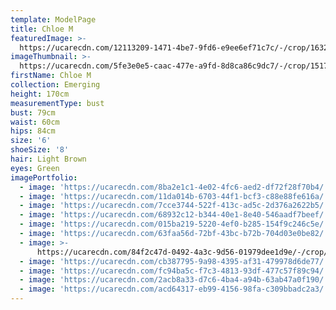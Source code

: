 ```yaml
---
template: ModelPage
title: Chloe M
featuredImage: >-
  https://ucarecdn.com/12113209-1471-4be7-9fd6-e9ee6ef71c7c/-/crop/1632x1126/0,54/-/preview/
imageThumbnail: >-
  https://ucarecdn.com/5fe3e0e5-caac-477e-a9fd-8d8ca86c9dc7/-/crop/1517x2068/115,0/-/preview/
firstName: Chloe M
collection: Emerging
height: 170cm
measurementType: bust
bust: 79cm
waist: 60cm
hips: 84cm
size: '6'
shoeSize: '8'
hair: Light Brown
eyes: Green
imagePortfolio:
  - image: 'https://ucarecdn.com/8ba2e1c1-4e02-4fc6-aed2-df72f28f70b4/'
  - image: 'https://ucarecdn.com/11da014b-6703-44f1-bcf3-c88e88fe616a/'
  - image: 'https://ucarecdn.com/7cce3744-522f-413c-ad5c-2d376a2622b5/'
  - image: 'https://ucarecdn.com/68932c12-b344-40e1-8e40-546aadf7beef/'
  - image: 'https://ucarecdn.com/015ba219-5220-4ef0-b285-154f9c246c5e/'
  - image: 'https://ucarecdn.com/63faa56d-72bf-43bc-b72b-704d03e0be82/'
  - image: >-
      https://ucarecdn.com/84f2c47d-0492-4a3c-9d56-01979dee1d9e/-/crop/1632x2337/0,112/-/preview/
  - image: 'https://ucarecdn.com/cb387795-9a98-4395-af31-479978d6de77/'
  - image: 'https://ucarecdn.com/fc94ba5c-f7c3-4813-93df-477c57f89c94/'
  - image: 'https://ucarecdn.com/2acb8a33-d7c6-4ba4-a94b-63ab47a0f190/'
  - image: 'https://ucarecdn.com/acd64317-eb99-4156-98fa-c309bbadc2a3/'
---
```


